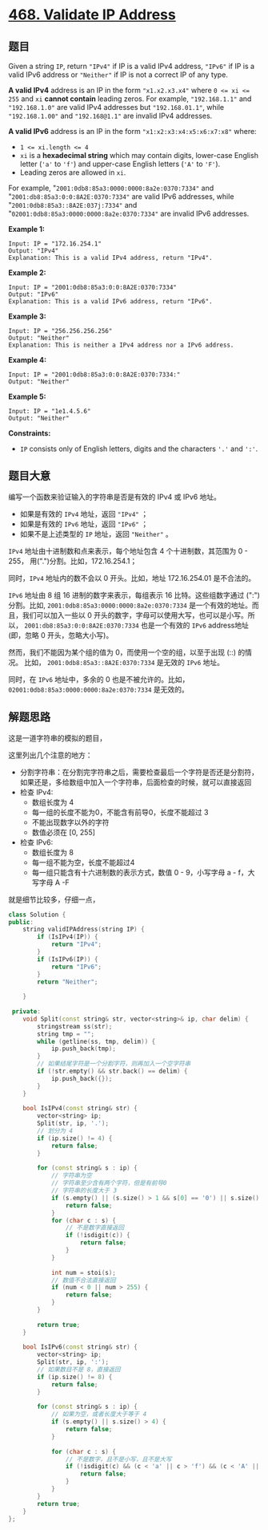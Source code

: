 # [468. Validate IP Address](https://leetcode-cn.com/problems/validate-ip-address/)

## 题目

Given a string `IP`, return `"IPv4"` if IP is a valid IPv4 address, `"IPv6"` if IP is a valid IPv6 address or `"Neither"` if IP is not a correct IP of any type.

**A valid IPv4** address is an IP in the form `"x1.x2.x3.x4"` where `0 <= xi <= 255` and `xi` **cannot contain** leading zeros. For example, `"192.168.1.1"` and `"192.168.1.0"` are valid IPv4 addresses but `"192.168.01.1"`, while `"192.168.1.00"` and `"192.168@1.1"` are invalid IPv4 addresses.

**A valid IPv6** address is an IP in the form `"x1:x2:x3:x4:x5:x6:x7:x8"` where:

- `1 <= xi.length <= 4`
- `xi` is a **hexadecimal string** which may contain digits, lower-case English letter (`'a'` to `'f'`) and upper-case English letters (`'A'` to `'F'`).
- Leading zeros are allowed in `xi`.

For example, "`2001:0db8:85a3:0000:0000:8a2e:0370:7334"` and "`2001:db8:85a3:0:0:8A2E:0370:7334"` are valid IPv6 addresses, while "`2001:0db8:85a3::8A2E:037j:7334"` and "`02001:0db8:85a3:0000:0000:8a2e:0370:7334"` are invalid IPv6 addresses.

 

**Example 1:**

```
Input: IP = "172.16.254.1"
Output: "IPv4"
Explanation: This is a valid IPv4 address, return "IPv4".
```

**Example 2:**

```
Input: IP = "2001:0db8:85a3:0:0:8A2E:0370:7334"
Output: "IPv6"
Explanation: This is a valid IPv6 address, return "IPv6".
```

**Example 3:**

```
Input: IP = "256.256.256.256"
Output: "Neither"
Explanation: This is neither a IPv4 address nor a IPv6 address.
```

**Example 4:**

```
Input: IP = "2001:0db8:85a3:0:0:8A2E:0370:7334:"
Output: "Neither"
```

**Example 5:**

```
Input: IP = "1e1.4.5.6"
Output: "Neither"
```

 

**Constraints:**

- `IP` consists only of English letters, digits and the characters `'.'` and `':'`.

## 题目大意

编写一个函数来验证输入的字符串是否是有效的 IPv4 或 IPv6 地址。

* 如果是有效的 `IPv4` 地址，返回 `"IPv4"` ；
* 如果是有效的 `IPv6` 地址，返回 `"IPv6"` ；
* 如果不是上述类型的 `IP` 地址，返回 `"Neither"` 。

`IPv4` 地址由十进制数和点来表示，每个地址包含 4 个十进制数，其范围为 0 - 255， 用(".")分割。比如，172.16.254.1；

同时，`IPv4` 地址内的数不会以 0 开头。比如，地址 172.16.254.01 是不合法的。

`IPv6` 地址由 8 组 16 进制的数字来表示，每组表示 16 比特。这些组数字通过 (":")分割。比如,  `2001:0db8:85a3:0000:0000:8a2e:0370:7334` 是一个有效的地址。而且，我们可以加入一些以 0 开头的数字，字母可以使用大写，也可以是小写。所以， `2001:db8:85a3:0:0:8A2E:0370:7334` 也是一个有效的 `IPv6` address地址 (即，忽略 0 开头，忽略大小写)。

然而，我们不能因为某个组的值为 0，而使用一个空的组，以至于出现 (::) 的情况。 比如， `2001:0db8:85a3::8A2E:0370:7334` 是无效的 `IPv6` 地址。

同时，在 `IPv6` 地址中，多余的 0 也是不被允许的。比如， `02001:0db8:85a3:0000:0000:8a2e:0370:7334` 是无效的。

## 解题思路

这是一道字符串的模拟的题目，

这里列出几个注意的地方：

* 分割字符串：在分割完字符串之后，需要检查最后一个字符是否还是分割符，如果还是，多给数组中加入一个字符串，后面检查的时候，就可以直接返回
* 检查 IPv4:
  * 数组长度为 4
  * 每一组的长度不能为0，不能含有前导0，长度不能超过 3
  * 不能出现数字以外的字符
  * 数值必须在 [0, 255]
* 检查 IPv6:
  * 数组长度为 8
  * 每一组不能为空，长度不能超过4
  * 每一组只能含有十六进制数的表示方式，数值 0 - 9，小写字母 a - f，大写字母 A -F

就是细节比较多，仔细一点，

````c++
class Solution {
public:
    string validIPAddress(string IP) {
        if (IsIPv4(IP)) {
            return "IPv4";
        }
        if (IsIPv6(IP)) {
            return "IPv6";
        }
        return "Neither";
        
    }
    
 private:
    void Split(const string& str, vector<string>& ip, char delim) {
        stringstream ss(str);
        string tmp = "";
        while (getline(ss, tmp, delim)) {
            ip.push_back(tmp);
        }
        // 如果结尾字符是一个分割字符，则再加入一个空字符串
        if (!str.empty() && str.back() == delim) {
            ip.push_back({});
        }
    }
    
    bool IsIPv4(const string& str) {
        vector<string> ip;
        Split(str, ip, '.');
        // 划分为 4 
        if (ip.size() != 4) {
            return false;
        }
        
        for (const string& s : ip) {
            // 字符串为空
            // 字符串至少含有两个字符，但是有前导0
            // 字符串的长度大于 3
            if (s.empty() || (s.size() > 1 && s[0] == '0') || s.size() > 3) {
                return false;
            }
            for (char c : s) {
                // 不是数字直接返回
                if (!isdigit(c)) {
                    return false;
                }
            }
            
            int num = stoi(s);
            // 数值不合法直接返回
            if (num < 0 || num > 255) {
                return false;
            }
        }
        
        return true;
    }
    
    bool IsIPv6(const string& str) {
        vector<string> ip;
        Split(str, ip, ':');
        // 如果数目不是 8，直接返回
        if (ip.size() != 8) {
            return false;
        }
        
        for (const string& s : ip) {
            // 如果为空，或者长度大于等于 4
            if (s.empty() || s.size() > 4) {
                return false;
            }
            
            for (char c : s) {
                // 不是数字，且不是小写，且不是大写
                if (!isdigit(c) && (c < 'a' || c > 'f') && (c < 'A' || c > 'F')) {
                    return false;
                }
            }
        }
        return true;
    }
};
````


